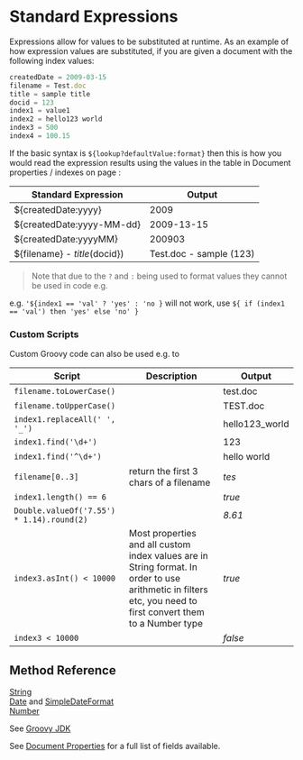 # Standard Expressions

Expressions allow for values to be substituted at runtime. As an example of how expression values are substituted, if you are given a document with the following index values:

```javascript
createdDate = 2009-03-15  
filename = Test.doc  
title = sample title  
docid = 123  
index1 = value1
index2 = hello123 world
index3 = 500
index4 = 100.15

```

If the basic syntax is `${lookup?defaultValue:format}` then this is how you would read the expression results using the values in the table in Document properties / indexes on page :

| Standard Expression        | Output
| ------------- |-------------
| ${createdDate:yyyy}   | 2009 
| ${createdDate:yyyy-MM-dd}   | 2009-13-15 
| ${createdDate:yyyyMM} | 200903 
| ${filename} - ${title} ($docid})   | Test.doc - sample (123) 


> Note that due to the `?` and `:` being used to format values they cannot be used in code e.g. 

e.g. ```'${index1 == 'val' ? 'yes' : 'no }``` will not work, use ```${ if (index1 == 'val') then 'yes' else 'no' }```


### Custom Scripts

Custom Groovy code can also be used e.g. to

| Script       |	Description	| Output
| ------------- |------------- | -----------
|`filename.toLowerCase()`||test.doc
|`filename.toUpperCase()`||TEST.doc
|`index1.replaceAll(' ', '_')`||hello123_world
|`index1.find('\d+')`||123
|`index1.find('^\d+')`||hello world
|`filename[0..3]`| return the first 3 chars of a filename|*tes*
|`index1.length() == 6` | | *true*
|`Double.valueOf('7.55') * 1.14).round(2)`||*8.61*
|`index3.asInt() < 10000`  |Most properties and all custom index values are in String format. In order to use arithmetic in filters etc, you need to first convert them to a Number type|*true*
|`index3 < 10000`  ||*false*




## Method Reference 

[String](http://docs.groovy-lang.org/docs/latest/html/groovy-jdk/java/lang/String.html)  
[Date](http://docs.groovy-lang.org/docs/latest/html/groovy-jdk/java/util/Date.html) and [SimpleDateFormat](http://download.oracle.com/javase/7/docs/api/java/text/SimpleDateFormat.html.)  
[Number](http://docs.groovy-lang.org/docs/latest/html/groovy-jdk/java/lang/Number.html)  

See [Groovy JDK](http://docs.groovy-lang.org/docs/latest/html/groovy-jdk)

See [Document Properties](document-properties-text.md) for a full list of fields available.



